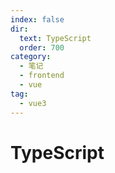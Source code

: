 ```yaml
---
index: false
dir:
  text: TypeScript
  order: 700
category:
  - 笔记
  - frontend
  - vue
tag:
  - vue3
---
```


# TypeScript

<Catalog />
